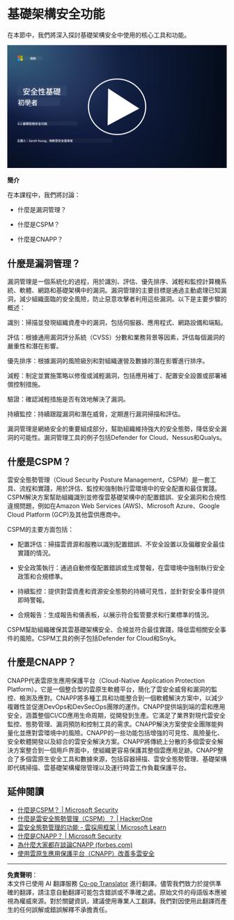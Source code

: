 <!--
CO_OP_TRANSLATOR_METADATA:
{
  "original_hash": "7d79ba0e7668b3bdae1fba7aa047f6c0",
  "translation_date": "2025-09-03T17:25:03+00:00",
  "source_file": "6.2 Infrastructure security capabilities.md",
  "language_code": "tw"
}
-->
# 基礎架構安全功能

在本節中，我們將深入探討基礎架構安全中使用的核心工具和功能。

[![觀看影片](../../translated_images/6-2_placeholder.f7538e1d434bd1ef305625337af1f71c49c86582d6f2d5dbc0d349cae2086e01.tw.png)](https://learn-video.azurefd.net/vod/player?id=cc87bbae-0fea-4899-9f09-868724719b96)

**簡介**

在本課程中，我們將討論：

- 什麼是漏洞管理？

- 什麼是CSPM？

- 什麼是CNAPP？

## 什麼是漏洞管理？

漏洞管理是一個系統化的過程，用於識別、評估、優先排序、減輕和監控計算機系統、軟體、網路和基礎架構中的漏洞。漏洞管理的主要目標是通過主動處理已知漏洞，減少組織面臨的安全風險，防止惡意攻擊者利用這些漏洞。以下是主要步驟的概述：

識別：掃描並發現組織資產中的漏洞，包括伺服器、應用程式、網路設備和端點。

評估：根據通用漏洞評分系統（CVSS）分數和業務背景等因素，評估每個漏洞的嚴重性和潛在影響。

優先排序：根據漏洞的風險級別和對組織運營及數據的潛在影響進行排序。

減輕：制定並實施策略以修復或減輕漏洞，包括應用補丁、配置安全設置或部署補償控制措施。

驗證：確認減輕措施是否有效地解決了漏洞。

持續監控：持續跟蹤漏洞和潛在威脅，定期進行漏洞掃描和評估。

漏洞管理是網絡安全的重要組成部分，幫助組織維持強大的安全態勢，降低安全漏洞的可能性。漏洞管理工具的例子包括Defender for Cloud、Nessus和Qualys。

## 什麼是CSPM？

雲安全態勢管理（Cloud Security Posture Management，CSPM）是一套工具、流程和實踐，用於評估、監控和強制執行雲環境中的安全配置和最佳實踐。CSPM解決方案幫助組織識別並修復雲基礎架構中的配置錯誤、安全漏洞和合規性違規問題，例如在Amazon Web Services (AWS)、Microsoft Azure、Google Cloud Platform (GCP)及其他雲供應商中。

CSPM的主要方面包括：

- 配置評估：掃描雲資源和服務以識別配置錯誤、不安全設置以及偏離安全最佳實踐的情況。

- 安全政策執行：通過自動修復配置錯誤或生成警報，在雲環境中強制執行安全政策和合規標準。

- 持續監控：提供對雲資產和資源安全態勢的持續可見性，並針對安全事件提供即時警報。

- 合規報告：生成報告和儀表板，以展示符合監管要求和行業標準的情況。

CSPM幫助組織確保其雲基礎架構安全、合規並符合最佳實踐，降低雲相關安全事件的風險。CSPM工具的例子包括Defender for Cloud和Snyk。

## 什麼是CNAPP？

CNAPP代表雲原生應用保護平台（Cloud-Native Application Protection Platform）。它是一個整合型的雲原生軟體平台，簡化了雲安全威脅和漏洞的監控、檢測及應對。CNAPP將多種工具和功能整合到一個軟體解決方案中，以減少複雜性並促進DevOps和DevSecOps團隊的運作。CNAPP提供端到端的雲和應用安全，涵蓋整個CI/CD應用生命周期，從開發到生產。它滿足了業界對現代雲安全監控、態勢管理、漏洞預防和控制工具的需求。CNAPP解決方案使安全團隊能夠量化並應對雲環境中的風險。CNAPP的一些功能包括增強的可見性、風險量化、安全軟體開發以及綜合的雲安全解決方案。CNAPP將傳統上分散的多個雲安全解決方案整合到一個用戶界面中，使組織更容易保護其整個雲應用足跡。CNAPP整合了多個雲原生安全工具和數據來源，包括容器掃描、雲安全態勢管理、基礎架構即代碼掃描、雲基礎架構權限管理以及運行時雲工作負載保護平台。

## 延伸閱讀
- [什麼是CSPM？ | Microsoft Security](https://www.microsoft.com/security/business/security-101/what-is-cspm?WT.mc_id=academic-96948-sayoung)
- [什麼是雲安全態勢管理（CSPM）？ | HackerOne](https://www.hackerone.com/knowledge-center/what-cloud-security-posture-management)
- [雲安全態勢管理的功能 - 雲採用框架 | Microsoft Learn](https://learn.microsoft.com/azure/cloud-adoption-framework/organize/cloud-security-posture-management?WT.mc_id=academic-96948-sayoung)
- [什麼是CNAPP？ | Microsoft Security](https://www.microsoft.com/security/business/security-101/what-is-cnapp?WT.mc_id=academic-96948-sayoung)
- [為什麼大家都在談論CNAPP (forbes.com)](https://www.forbes.com/sites/forbestechcouncil/2021/12/10/why-everyone-is-talking-about-cnapp/?sh=567275ca1549)
- [使用雲原生應用保護平台（CNAPP）改善多雲安全](https://www.youtube.com/watch?v=5w42kQ_QjZg&t=212s)

---

**免責聲明**：  
本文件已使用 AI 翻譯服務 [Co-op Translator](https://github.com/Azure/co-op-translator) 進行翻譯。儘管我們致力於提供準確的翻譯，請注意自動翻譯可能包含錯誤或不準確之處。原始文件的母語版本應被視為權威來源。對於關鍵資訊，建議使用專業人工翻譯。我們對因使用此翻譯而產生的任何誤解或錯誤解釋不承擔責任。